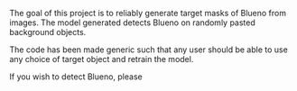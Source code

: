 The goal of this project is to reliably generate target masks of Blueno from images. The model generated detects Blueno on randomly pasted background objects.

The code has been made generic such that any user should be able to use any choice of target object and retrain the model.

If you wish to detect Blueno, please
